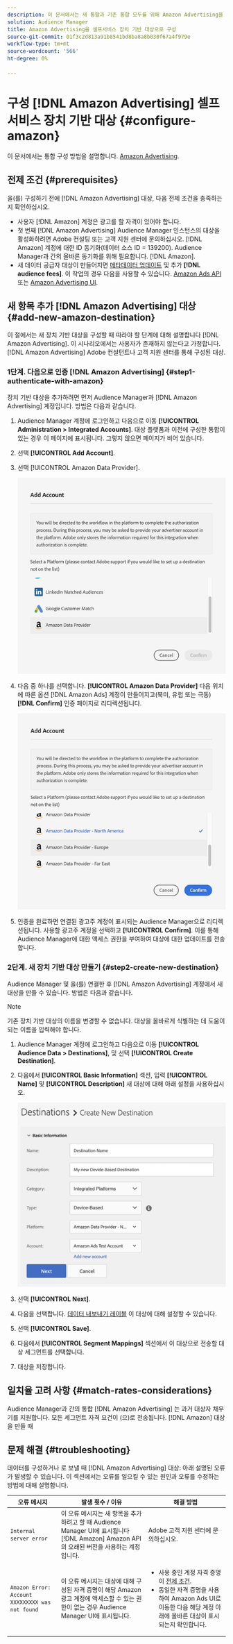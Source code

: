 ```yaml
---
description: 이 문서에서는 새 통합과 기존 통합 모두를 위해 Amazon Advertising을 구성하는 방법을 설명합니다.
solution: Audience Manager
title: Amazon Advertising을 셀프서비스 장치 기반 대상으로 구성
source-git-commit: 01f3c2d813a91b8541bd8ba8a8b030f67a4f979e
workflow-type: tm+mt
source-wordcount: '566'
ht-degree: 0%

---
```



# 구성 [!DNL Amazon Advertising] 셀프서비스 장치 기반 대상 {#configure-amazon}

이 문서에서는 통합 구성 방법을 설명합니다. [Amazon Advertising](https://advertising.amazon.com/API/docs/en-us).

## 전제 조건 {#prerequisites}

을(를) 구성하기 전에 [!DNL Amazon Advertising] 대상, 다음 전제 조건을 충족하는지 확인하십시오.

* 사용자 [!DNL Amazon] 계정은 광고를 할 자격이 있어야 합니다.
* 첫 번째 [!DNL Amazon Advertising] Audience Manager 인스턴스의 대상을 활성화하려면 Adobe 컨설팅 또는 고객 지원 센터에 문의하십시오. [!DNL Amazon] 계정에 대한 ID 동기화(데이터 소스 ID = 139200). Audience Manager과 간의 올바른 동기화를 위해 필요합니다. [!DNL Amazon].
* 새 데이터 공급자 대상이 만들어지면 [메타데이터 업데이트](https://advertising.amazon.com/API/docs/en-us/data-provider/openapi#tag/Metadata/paths/~1v2~1dp~1audiencemetadata~1%7BaudienceId%7D/put) 및 추가 **[!DNL audience fees]**. 이 작업의 경우 다음을 사용할 수 있습니다. [Amazon Ads API](https://advertising.amazon.com/API/docs/en-us/guides/onboarding/apply-for-access) 또는 [Amazon Advertising UI](https://advertising.amazon.com/).

## 새 항목 추가 [!DNL Amazon Advertising] 대상 {#add-new-amazon-destination}

이 절에서는 새 장치 기반 대상을 구성할 때 따라야 할 단계에 대해 설명합니다 [!DNL Amazon Advertising]. 이 시나리오에서는 사용자가 존재하지 않는다고 가정합니다. [!DNL Amazon Advertising] Adobe 컨설턴트나 고객 지원 센터를 통해 구성된 대상.

### 1단계. 다음으로 인증 [!DNL Amazon Advertising] {#step1-authenticate-with-amazon}

장치 기반 대상을 추가하려면 먼저 Audience Manager과 [!DNL Amazon Advertising] 계정입니다. 방법은 다음과 같습니다.

1. Audience Manager 계정에 로그인하고 다음으로 이동 **[!UICONTROL Administration > Integrated Accounts]**. 대상 플랫폼과 이전에 구성한 통합이 있는 경우 이 페이지에 표시됩니다. 그렇지 않으면 페이지가 비어 있습니다.
1. 선택 **[!UICONTROL Add Account]**.
1. 선택 [!UICONTROL Amazon Data Provider].

   ![통합 플랫폼](assets/dbd-amazon-without-options.png)

1. 다음 중 하나를 선택합니다. **[!UICONTROL Amazon Data Provider]** 다음 위치에 따른 옵션 [!DNL Amazon Ads] 계정이 만들어지고(북미, 유럽 또는 극동) **[!DNL Confirm]** 인증 페이지로 리디렉션됩니다.

   ![통합 플랫폼](assets/dbd-amazon-with-options.png)

1. 인증을 완료하면 연결된 광고주 계정이 표시되는 Audience Manager으로 리디렉션됩니다. 사용할 광고주 계정을 선택하고 **[!UICONTROL Confirm]**. 이를 통해 Audience Manager에 대한 액세스 권한을 부여하여 대상에 대한 업데이트를 전송합니다.

### 2단계. 새 장치 기반 대상 만들기 {#step2-create-new-destination}

Audience Manager 및 을(를) 연결한 후 [!DNL Amazon Advertising] 계정에서 새 대상을 만들 수 있습니다. 방법은 다음과 같습니다.

>[!NOTE]
>
>기존 장치 기반 대상의 이름을 변경할 수 없습니다. 대상을 올바르게 식별하는 데 도움이 되는 이름을 입력해야 합니다.

1. Audience Manager 계정에 로그인하고 다음으로 이동 **[!UICONTROL Audience Data > Destinations]**, 및 선택 **[!UICONTROL Create Destination]**.
1. 다음에서 **[!UICONTROL Basic Information]** 섹션, 입력 **[!UICONTROL Name]** 및 **[!UICONTROL Description]** 새 대상에 대해 아래 설정을 사용하십시오.

   ![설정](assets/dbd-new-account-amazon.png)

1. 선택 **[!UICONTROL Next]**.
1. 다음을 선택합니다. [데이터 내보내기 레이블](/help/using/features/data-export-controls.md#controls-labels) 이 대상에 대해 설정할 수 있습니다.
1. 선택 **[!UICONTROL Save]**.
1. 다음에서 **[!UICONTROL Segment Mappings]** 섹션에서 이 대상으로 전송할 대상 세그먼트를 선택합니다.
1. 대상을 저장합니다.

## 일치율 고려 사항 {#match-rates-considerations}

Audience Manager과 간의 통합 [!DNL Amazon Advertising] 는 과거 대상자 채우기를 지원합니다. 모든 세그먼트 자격 요건이 (으)로 전송됩니다. [!DNL Amazon] 대상을 만들 때

## 문제 해결 {#troubleshooting}

데이터를 구성하거나 로 보낼 때 [!DNL Amazon Advertising] 대상: 아래 설명된 오류가 발생할 수 있습니다. 이 섹션에서는 오류를 일으킬 수 있는 원인과 오류를 수정하는 방법에 대해 설명합니다.

| 오류 메시지 | 발생 횟수 / 이유 | 해결 방법 |
|---|---|---|
| `Internal server error` | 이 오류 메시지는 새 항목을 추가하려고 할 때 Audience Manager UI에 표시됩니다 [!DNL Amazon] Amazon API의 오래된 버전을 사용하는 계정입니다. | Adobe 고객 지원 센터에 문의하십시오. |
| `Amazon Error: Account XXXXXXXXX was not found` | 이 오류 메시지는 대상에 대해 구성된 자격 증명이 해당 Amazon 광고 계정에 액세스할 수 있는 권한이 없는 경우 Audience Manager UI에 표시됩니다. | <ul><li>사용 중인 계정 자격 증명이 [전제 조건](#prerequisites).</li><li>동일한 자격 증명을 사용하여 Amazon Ads UI로 이동한 다음 해당 계정 아래에 올바른 대상이 표시되는지 확인합니다. </li></ul> |
